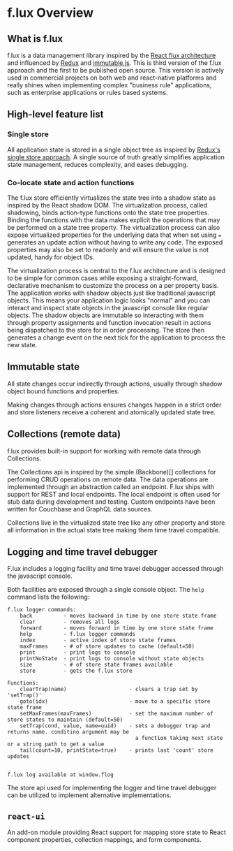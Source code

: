 # f.lux Overview

## What is f.lux
f.lux is a data management library inspired by the [React flux architecture](https://facebook.github.io/flux/docs/overview.html) and influenced by [Redux](http://redux.js.org/) and [immutable.js](https://facebook.github.io/immutable-js/). This is third version of the f.lux approach and the first to be published open source. This version is actively used in commercial projects on both web and react-native platforms and really shines when implementing complex "business rule" applications, such as enterprise applications or rules based systems.

## High-level feature list

### Single store

All application state is stored in a single object tree as inspired by [Redux's single store approach](http://redux.js.org/docs/introduction/ThreePrinciples.html#single-source-of-truth). A single source of truth greatly simplifies application state management, reduces complexity, and eases debugging.

### Co-locate state and action functions

The f.lux store efficiently virtualizes the state tree into a shadow state as inspired by the React shadow DOM. The virtualization process, called shadowing, binds action-type functions onto the state tree properties. Binding the functions with the data makes explicit the operations that may be performed on a state tree property. The virtualization process can also expose virtualized properties for the underlying data that when set using `=` generates an update action without having to write any code. The exposed properties may also be set to readonly and will ensure the value is not updated, handy for object IDs.

The virtualization process is central to the f.lux architecture and is designed to be simple for common cases while exposing a straight-forward, declarative mechanism to customize the process on a per property basis. The application works with shadow objects just like traditional javascript objects. This means your application logic looks "normal" and you can interact and inspect state objects in the javascript console like regular objects. The shadow objects are immutable so interacting with them through property assignments and function invocation result in actions being dispatched to the store for in order processing. The store then generates a change event on the next tick for the application to process the new state.

## Immutable state

All state changes occur indirectly through actions, usually through shadow object bound functions and properties.

Making changes through actions ensures changes happen in a strict order and store listeners receive a coherent and atomically updated state tree.

## Collections (remote data)

f.lux provides built-in support for working with remote data through Collections.

The Collections api is inspired by the simple (Backbone)[] collections for performing CRUD operations on remote data. The data operations are implemented through an abstraction called an endpoint. F.lux ships with support for REST and local endpoints. The local endpoint is often used for stub data during development and testing. Custom endpoints have been written for Couchbase and GraphQL data sources.

Collections live in the virtualized state tree like any other property and store all information in the actual state tree making them time travel compatible.

## Logging and time travel debugger

F.lux includes a logging facility and time travel debugger accessed through the javascript console.

Both facilities are exposed through a single console object. The `help` command lists the following:

```
f.lux logger commands:
	back          - moves backward in time by one store state frame
	clear         - removes all logs
	forward       - moves forward in time by one store state frame
	help          - f.lux logger commands
	index         - active index of store state frames
	maxFrames     - # of store updates to cache (default=50)
	print         - print logs to console
	printNoState  - print logs to console without state objects
	size          - # of store state frames available
	store         - gets the f.lux store

Functions:
	clearTrap(name)                    - clears a trap set by 'setTrap()'
	goto(idx)                          - move to a specific store state frame
	setMaxFrames(maxFrames)            - set the maximum number of store states to maintain (default=50)
	setTrap(cond, value, name=uuid)    - sets a debugger trap and returns name. conditino argument may be
	                                     a function taking next state or a string path to get a value
	tail(count=10, printState=true)    - prints last 'count' store updates


f.lux log available at window.flog
```


The store api used for implementing the logger and time travel debugger can be utilized to implement alternative implementations.

## `react-ui`

An add-on module providing React support for mapping store state to React component properties, collection mappings, and form components.
